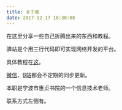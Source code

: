 ```yaml
---
title: 关于我
date: 2017-12-17 18:30:08
---
```


在这里分享一些自己折腾出来的东西和教程。

驿站是个用三行代码即可实现网络开发的平台。

具体教程在[这](http://starfork.me/2017/12/17/%E9%A9%BF%E7%AB%99%E7%AE%80%E4%BB%8B/#more)。

[微信](http://starfork.me/uploads/wechatmp-qrcode.jpg)、[B站](https://space.bilibili.com/72312661)都会不定期的同步更新。

本职是宁波市惠贞书院的一个信息技术老师。

联系方式左侧有。